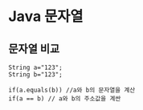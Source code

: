 # Java 문자열

## 문자열 비교 

```text
String a="123";
String b="123";

if(a.equals(b)) //a와 b의 문자열을 계산
if(a == b) // a와 b의 주소값을 계싼
```

